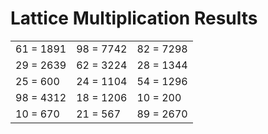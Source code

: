 # Lattice Multiplication Results

|   |   |   |
|---|---|---|
| 61 = 1891 | 98 = 7742 | 82 = 7298 |
| 29 = 2639 | 62 = 3224 | 28 = 1344 |
| 25 = 600 | 24 = 1104 | 54 = 1296 |
| 98 = 4312 | 18 = 1206 | 10 = 200 |
| 10 = 670 | 21 = 567 | 89 = 2670 |
